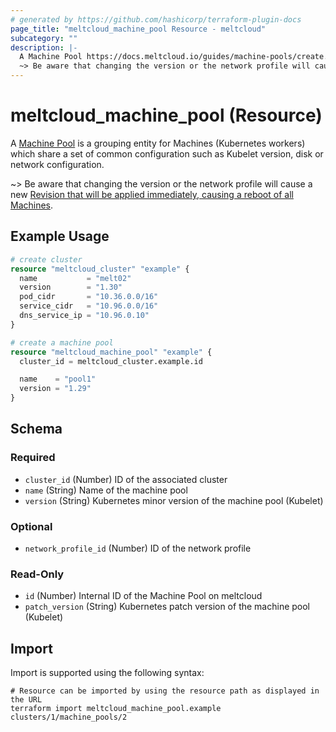 ```yaml
---
# generated by https://github.com/hashicorp/terraform-plugin-docs
page_title: "meltcloud_machine_pool Resource - meltcloud"
subcategory: ""
description: |-
  A Machine Pool https://docs.meltcloud.io/guides/machine-pools/create.html is a grouping entity for Machines (Kubernetes workers) which share a set of common configuration such as Kubelet version, disk or network configuration.
  ~> Be aware that changing the version or the network profile will cause a new Revision that will be applied immediately, causing a reboot of all Machines https://docs.meltcloud.io/guides/machine-pools/upgrade.html#revisions.
---
```


# meltcloud_machine_pool (Resource)

A [Machine Pool](https://docs.meltcloud.io/guides/machine-pools/create.html) is a grouping entity for Machines (Kubernetes workers) which share a set of common configuration such as Kubelet version, disk or network configuration.

~> Be aware that changing the version or the network profile will cause a new [Revision that will be applied immediately, causing a reboot of all Machines](https://docs.meltcloud.io/guides/machine-pools/upgrade.html#revisions).

## Example Usage

```terraform
# create cluster
resource "meltcloud_cluster" "example" {
  name           = "melt02"
  version        = "1.30"
  pod_cidr       = "10.36.0.0/16"
  service_cidr   = "10.96.0.0/16"
  dns_service_ip = "10.96.0.10"
}

# create a machine pool
resource "meltcloud_machine_pool" "example" {
  cluster_id = meltcloud_cluster.example.id

  name    = "pool1"
  version = "1.29"
}
```

<!-- schema generated by tfplugindocs -->
## Schema

### Required

- `cluster_id` (Number) ID of the associated cluster
- `name` (String) Name of the machine pool
- `version` (String) Kubernetes minor version of the machine pool (Kubelet)

### Optional

- `network_profile_id` (Number) ID of the network profile

### Read-Only

- `id` (Number) Internal ID of the Machine Pool on meltcloud
- `patch_version` (String) Kubernetes patch version of the machine pool (Kubelet)

## Import

Import is supported using the following syntax:

```shell
# Resource can be imported by using the resource path as displayed in the URL
terraform import meltcloud_machine_pool.example clusters/1/machine_pools/2
```
